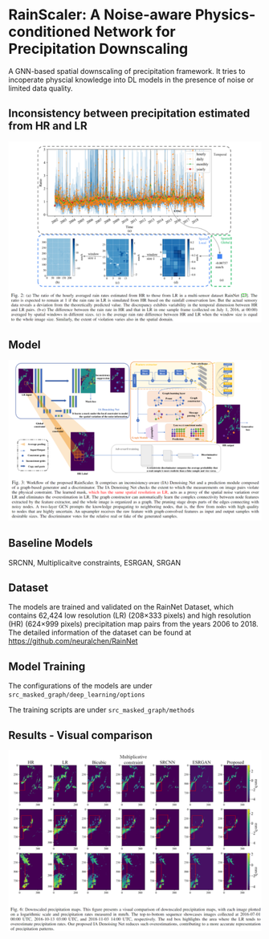 # RainScaler: A Noise-aware Physics-conditioned Network for Precipitation Downscaling

A GNN-based spatial downscaling of precipitation framework. It tries to incoperate physcial knowledge into DL models in the presence of noise or limited data quality.

## Inconsistency between precipitation estimated from HR and LR
![](fig/inconsistency.png)

## Model
![](fig/method.png)
## Baseline Models
SRCNN, Multiplicaitve constraints, ESRGAN, SRGAN

## Dataset
The models are trained and validated on the RainNet Dataset, which contains 62,424 low resolution (LR) (208×333 pixels) and high resolution (HR) (624×999 pixels) precipitation map pairs from the years 2006 to 2018. The detailed information of the dataset can be found at https://github.com/neuralchen/RainNet

## Model Training
The configurations of the models are under ```src_masked_graph/deep_learning/options```

The training scripts are under ```src_masked_graph/methods```

## Results - Visual comparison
![](fig/res.png)

